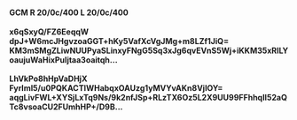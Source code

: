 #### GCM R 20/0c/400 L 20/0c/400
**x6qSxyQ/FZ6EeqqW**<br/>**dpJ+W6mcJHgvzoaGGT+hKy5VafXcVgJMg+m8LZf1JiQ=**<br/>**KM3mSMgZLiwNUUPyaSLinxyFNgG5Sq3xJg6qvEVnS5Wj+iKKM35xRILYoaujuWaHixPuljtaa3oaitqh...**<br/><br/>
**LhVkPo8hHpVaDHjX**<br/>**FyrlmI5/u0PQKACTIWHabqxOAUzg1yMVYvAKn8VjlOY=**<br/>**aqgLivFWL+XYSjLxTq9Ns/9k2nfJSp+RLzTX6Oz5L2X9UU99FFhhqII52aQTc8vsoaCU2FUmhHP+/D9B...**